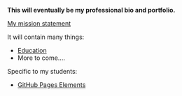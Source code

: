 **This will eventually be my professional bio and portfolio.**    

[My mission statement](https://ncrowder.github.io/mission_statement.html)

It will contain many things:

- [Education](https://ncrowder.github.io/education.html)
- More to come....
  
Specific to my students:

- [GitHub Pages Elements](https://ncrowder.github.io/portfolio_elements.html)



